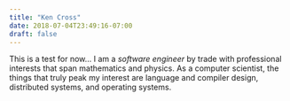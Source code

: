 ```yaml
---
title: "Ken Cross"
date: 2018-07-04T23:49:16-07:00
draft: false
---
```

This is a test for now...
I am a _software engineer_ by trade with professional interests that span mathematics and physics.
As a computer scientist, the things that truly peak my interest are language and compiler design, distributed systems, and operating systems.
